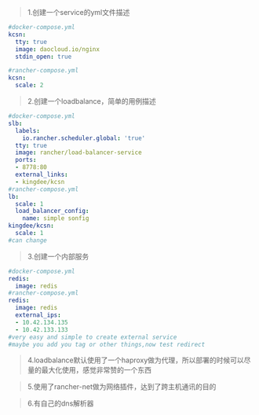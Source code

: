>1.创建一个service的yml文件描述
```yml
#docker-compose.yml
kcsn:
  tty: true
  image: daocloud.io/nginx
  stdin_open: true

#rancher-compose.yml
kcsn:
  scale: 2
```

>2.创建一个loadbalance，简单的用例描述
```yml
#docker-compose.yml
slb:
  labels:
    io.rancher.scheduler.global: 'true'
  tty: true
  image: rancher/load-balancer-service
  ports:
  - 8778:80
  external_links:
  - kingdee/kcsn
#rancher-compose.yml
lb:
  scale: 1
  load_balancer_config:
    name: simple sonfig
kingdee/kcsn:
  scale: 1
#can change
```

>3.创建一个内部服务
```yml
#docker-compose.yml
redis:
  image: redis
#rancher-compose.yml
redis:
  image: redis
  external_ips:
  - 10.42.134.135
  - 10.42.133.133
#very easy and simple to create external service
#maybe you add you tag or other things,now test redirect
```

>4.loadbalance默认使用了一个haproxy做为代理，所以部署的时候可以尽量的最大化使用，感觉非常赞的一个东西

>5.使用了rancher-net做为网络插件，达到了跨主机通讯的目的

>6.有自己的dns解析器

